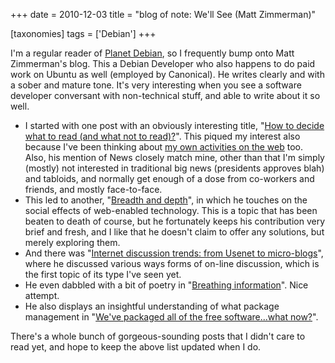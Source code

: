 +++
date = 2010-12-03
title = "blog of note: We'll See (Matt Zimmerman)"

[taxonomies]
tags = ['Debian']
+++

I\'m a regular reader of [Planet Debian], so I frequently bump onto Matt
Zimmerman\'s blog. This a Debian Developer who also happens to do paid
work on Ubuntu as well (employed by Canonical). He writes clearly and
with a sober and mature tone. It\'s very interesting when you see a
software developer conversant with non-technical stuff, and able to
write about it so well.

-   I started with one post with an obviously interesting title, \"[How
    to decide what to read (and what not to read)?]\". This piqued my
    interest also because I\'ve been thinking about [my own activities
    on the web] too. Also, his mention of News closely match mine, other
    than that I\'m simply (mostly) not interested in traditional big
    news (presidents approves blah) and tabloids, and normally get
    enough of a dose from co-workers and friends, and mostly
    face-to-face.
-   This led to another, \"[Breadth and depth]\", in which he touches on
    the social effects of web-enabled technology. This is a topic that
    has been beaten to death of course, but he fortunately keeps his
    contribution very brief and fresh, and I like that he doesn\'t claim
    to offer any solutions, but merely exploring them.
-   And there was \"[Internet discussion trends: from Usenet to
    micro-blogs]\", where he discussed various ways forms of on-line
    discussion, which is the first topic of its type I\'ve seen yet.
-   He even dabbled with a bit of poetry in \"[Breathing information]\".
    Nice attempt.
-   He also displays an insightful understanding of what package
    management in \"[We\'ve packaged all of the free software\...what
    now?]\".

There\'s a whole bunch of gorgeous-sounding posts that I didn\'t care to
read yet, and hope to keep the above list updated when I do.

  [Planet Debian]: http://planet.debian.org/
  [How to decide what to read (and what not to read)?]: http://mdzlog.alcor.net/2010/06/12/how-to-decide-what-to-read-and-what-not-to-read/
  [my own activities on the web]: http://tshepang.net/where-i-live-on-the-web
  [Breadth and depth]: http://mdzlog.alcor.net/2010/04/06/breadth-and-depth/
  [Internet discussion trends: from Usenet to micro-blogs]: http://mdzlog.alcor.net/2009/05/03/internet-discussion-trends/
  [Breathing information]: http://mdzlog.alcor.net/2010/12/02/breathing-information/
  [We\'ve packaged all of the free software\...what now?]: http://mdzlog.alcor.net/2010/07/06/weve-packaged-all-of-the-free-software-what-now/
